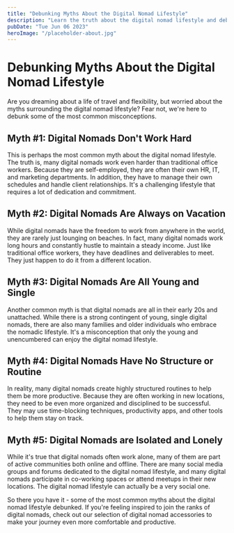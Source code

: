 ```yaml
---
title: "Debunking Myths About the Digital Nomad Lifestyle"
description: "Learn the truth about the digital nomad lifestyle and debunk common myths. Get inspired and find the best digital nomad accessories to start your adventure."
pubDate: "Tue Jun 06 2023"
heroImage: "/placeholder-about.jpg"
---
```


# Debunking Myths About the Digital Nomad Lifestyle

Are you dreaming about a life of travel and flexibility, but worried about the myths surrounding the digital nomad lifestyle? Fear not, we&#39;re here to debunk some of the most common misconceptions.

## Myth #1: Digital Nomads Don&#39;t Work Hard

This is perhaps the most common myth about the digital nomad lifestyle. The truth is, many digital nomads work even harder than traditional office workers. Because they are self-employed, they are often their own HR, IT, and marketing departments. In addition, they have to manage their own schedules and handle client relationships. It&#39;s a challenging lifestyle that requires a lot of dedication and commitment.

## Myth #2: Digital Nomads Are Always on Vacation

While digital nomads have the freedom to work from anywhere in the world, they are rarely just lounging on beaches. In fact, many digital nomads work long hours and constantly hustle to maintain a steady income. Just like traditional office workers, they have deadlines and deliverables to meet. They just happen to do it from a different location.

## Myth #3: Digital Nomads Are All Young and Single

Another common myth is that digital nomads are all in their early 20s and unattached. While there is a strong contingent of young, single digital nomads, there are also many families and older individuals who embrace the nomadic lifestyle. It&#39;s a misconception that only the young and unencumbered can enjoy the digital nomad lifestyle.

## Myth #4: Digital Nomads Have No Structure or Routine

In reality, many digital nomads create highly structured routines to help them be more productive. Because they are often working in new locations, they need to be even more organized and disciplined to be successful. They may use time-blocking techniques, productivity apps, and other tools to help them stay on track.

## Myth #5: Digital Nomads are Isolated and Lonely

While it&#39;s true that digital nomads often work alone, many of them are part of active communities both online and offline. There are many social media groups and forums dedicated to the digital nomad lifestyle, and many digital nomads participate in co-working spaces or attend meetups in their new locations. The digital nomad lifestyle can actually be a very social one.

So there you have it - some of the most common myths about the digital nomad lifestyle debunked. If you&#39;re feeling inspired to join the ranks of digital nomads, check out our selection of digital nomad accessories to make your journey even more comfortable and productive.
